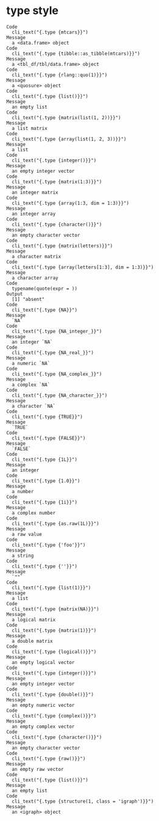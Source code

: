 # type style

    Code
      cli_text("{.type {mtcars}}")
    Message
      a <data.frame> object
    Code
      cli_text("{.type {tibble::as_tibble(mtcars)}}")
    Message
      a <tbl_df/tbl/data.frame> object
    Code
      cli_text("{.type {rlang::quo(1)}}")
    Message
      a <quosure> object
    Code
      cli_text("{.type {list()}}")
    Message
      an empty list
    Code
      cli_text("{.type {matrix(list(1, 2))}}")
    Message
      a list matrix
    Code
      cli_text("{.type {array(list(1, 2, 3))}}")
    Message
      a list
    Code
      cli_text("{.type {integer()}}")
    Message
      an empty integer vector
    Code
      cli_text("{.type {matrix(1:3)}}")
    Message
      an integer matrix
    Code
      cli_text("{.type {array(1:3, dim = 1:3)}}")
    Message
      an integer array
    Code
      cli_text("{.type {character()}}")
    Message
      an empty character vector
    Code
      cli_text("{.type {matrix(letters)}}")
    Message
      a character matrix
    Code
      cli_text("{.type {array(letters[1:3], dim = 1:3)}}")
    Message
      a character array
    Code
      typename(quote(expr = ))
    Output
      [1] "absent"
    Code
      cli_text("{.type {NA}}")
    Message
      `NA`
    Code
      cli_text("{.type {NA_integer_}}")
    Message
      an integer `NA`
    Code
      cli_text("{.type {NA_real_}}")
    Message
      a numeric `NA`
    Code
      cli_text("{.type {NA_complex_}}")
    Message
      a complex `NA`
    Code
      cli_text("{.type {NA_character_}}")
    Message
      a character `NA`
    Code
      cli_text("{.type {TRUE}}")
    Message
      `TRUE`
    Code
      cli_text("{.type {FALSE}}")
    Message
      `FALSE`
    Code
      cli_text("{.type {1L}}")
    Message
      an integer
    Code
      cli_text("{.type {1.0}}")
    Message
      a number
    Code
      cli_text("{.type {1i}}")
    Message
      a complex number
    Code
      cli_text("{.type {as.raw(1L)}}")
    Message
      a raw value
    Code
      cli_text("{.type {'foo'}}")
    Message
      a string
    Code
      cli_text("{.type {''}}")
    Message
      `""`
    Code
      cli_text("{.type {list(1)}}")
    Message
      a list
    Code
      cli_text("{.type {matrix(NA)}}")
    Message
      a logical matrix
    Code
      cli_text("{.type {matrix(1)}}")
    Message
      a double matrix
    Code
      cli_text("{.type {logical()}}")
    Message
      an empty logical vector
    Code
      cli_text("{.type {integer()}}")
    Message
      an empty integer vector
    Code
      cli_text("{.type {double()}}")
    Message
      an empty numeric vector
    Code
      cli_text("{.type {complex()}}")
    Message
      an empty complex vector
    Code
      cli_text("{.type {character()}}")
    Message
      an empty character vector
    Code
      cli_text("{.type {raw()}}")
    Message
      an empty raw vector
    Code
      cli_text("{.type {list()}}")
    Message
      an empty list
    Code
      cli_text("{.type {structure(1, class = 'igraph')}}")
    Message
      an <igraph> object

